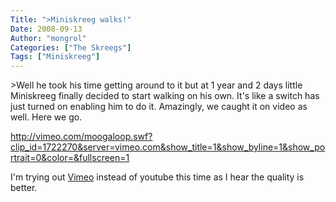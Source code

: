 ```yaml
---
Title: ">Miniskreeg walks!"
Date: 2008-09-13
Author: "mongrol"
Categories: ["The Skreegs"]
Tags: ["Miniskreeg"]
---
```


\>Well he took his time getting around to it but at 1 year and 2 days
little Miniskreeg finally decided to start walking on his own. It's like
a switch has just turned on enabling him to do it. Amazingly, we caught
it on video as well. Here we go.

<http://vimeo.com/moogaloop.swf?clip_id=1722270&server=vimeo.com&show_title=1&show_byline=1&show_portrait=0&color=&fullscreen=1>

I'm trying out [Vimeo][] instead of youtube this time as I hear the
quality is better.

  [Vimeo]: http://www.vimeo.com
